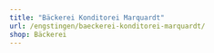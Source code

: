 ```yaml
---
title: "Bäckerei Konditorei Marquardt"
url: /engstingen/baeckerei-konditorei-marquardt/
shop: Bäckerei
---
```

